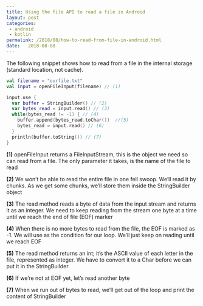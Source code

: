 ```yaml
---
title: Using the file API to read a file in Android
layout: post
categories: 
 - android
 - kotlin
permalink: /2018/08/how-to-read-from-file-in-android.html
date:   2018-08-08 
---
```


The following snippet shows how to read from a file in the internal storage (standard location, not cache).

```kotlin
val filename = "ourfile.txt"
val input = openFileInput(filename) // (1)

input.use {
  var buffer = StringBuilder() // (2)
  var bytes_read = input.read() // (3)
  while(bytes_read != -1) { // (4)
    buffer.append(bytes_read.toChar())  //(5)
    bytes_read = input.read() // (6)
  }
  println(buffer.toString()) // (7)
}
```

**(1)** openFileInput returns a FileInputStream, this is the object we need so can read from a file. The only parameter it takes, is the name of the file to read

**(2)** We won’t be able to read the entire file in one fell swoop. We’ll read it by chunks. As we get some chunks, we’ll store them inside the StringBuilder object

**(3)** The read method reads a byte of data from the input stream and returns it as an integer. We need to keep reading from the stream one byte at a time until we reach the end of file (EOF) marker

**(4)** When there is no more bytes to read from the file, the EOF is marked as -1. We will use as the condition for our loop. We’ll just keep on reading until we reach EOF


**(5)** The read method returns an int; it’s the ASCII value of each letter in the file, represented as integer. We have to convert it to a Char before we can put it in the StringBuilder

**(6)** If we’re not at EOF yet, let’s read another byte

**(7)** When we run out of bytes to read, we’ll get out of the loop and print the content of StringBuilder
 